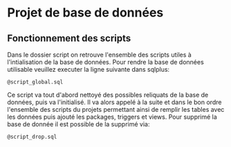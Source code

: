 # Projet de base de données
## Fonctionnement des scripts

Dans le dossier script on retrouve l'ensemble des scripts utiles à l'intialisation de la base de données. Pour rendre la base de données utilisable veuillez executer la ligne suivante dans sqlplus:

    @script_global.sql

Ce script va tout d'abord nettoyé des possibles reliquats de la base de données, puis va l'initialisé. Il va alors appelé à la suite et dans le bon ordre l'ensemble des scripts du projets permettant ainsi de remplir les tables avec les données puis ajouté les packages, triggers et views. Pour supprimé la base de donnée il est possible de la supprimé via:

    @script_drop.sql
